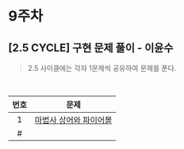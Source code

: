 # 9주차

## [2.5 CYCLE] 구현 문제 풀이 - 이윤수

> 2.5 사이클에는 각자 1문제씩 공유하여 문제를 푼다.

<br>

| 번호 |                              문제                               |
| :--: | :-------------------------------------------------------------: |
|  1   | [마법사 상어와 파이어볼](https://www.acmicpc.net/problem/20056) |
|  #   |                                                                 |
